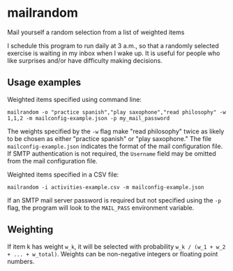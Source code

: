 # mailrandom
Mail yourself a random selection from a list of weighted items

I schedule this program to run daily at 3 a.m., so that a randomly selected exercise is waiting in my inbox when I wake up. It is useful for people who like surprises and/or have difficulty making decisions.

## Usage examples

Weighted items specified using command line:

    mailrandom -o "practice spanish","play saxophone","read philosophy" -w 1,1,2 -m mailconfig-example.json -p my_mail_password

The weights specified by the `-w` flag make "read philosophy" twice as likely to be chosen as either "practice spanish" or "play saxophone." The file `mailconfig-example.json` indicates the format of the mail configuration file. If SMTP authentication is not required, the `Username` field may be omitted from the mail configuration file.

Weighted items specified in a CSV file:

    mailrandom -i activities-example.csv -m mailconfig-example.json

If an SMTP mail server password is required but not specified using the `-p` flag, the program will look to the `MAIL_PASS` environment variable.

## Weighting

If item k has weight `w_k`, it will be selected with probability `w_k / (w_1 + w_2 + ... + w_total)`. Weights can be non-negative integers or floating point numbers.
